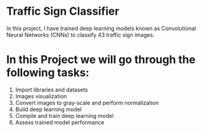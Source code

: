 # Traffic Sign Classifier
 In this project, I have trained deep learning models known as Convolutional Neural Networks (CNNs) to classify 43 traffic sign images.
 
 
 # In this Project we will go through the following tasks:
  1. Import libraries and datasets
  2. Images visualization
  3. Convert images to gray-scale and perform normalization
  4. Build deep learning model
  5. Compile and train deep learning model
  6. Assess trained model performance
